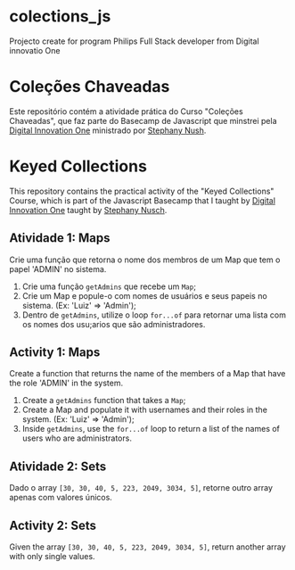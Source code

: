 # colections_js
Projecto create for program Philips Full Stack developer from Digital innovatio One


# Coleções Chaveadas

Este repositório contém a atividade prática do Curso "Coleções Chaveadas", que faz parte do Basecamp de Javascript que minstrei pela [Digital Innovation One](https://digitalinnovation.one/) ministrado por [Stephany Nush](https://github.com/stebsnusch).

# Keyed Collections

This repository contains the practical activity of the "Keyed Collections" Course, which is part of the Javascript Basecamp that I taught by [Digital Innovation One](https://digitalinnovation.one/) taught by [Stephany Nusch](https://github.com/stebsnusch).

## Atividade 1: Maps

Crie uma função que retorna o nome dos membros de um Map que tem o papel 'ADMIN' no sistema.

1. Crie uma função `getAdmins` que recebe um `Map`;
2. Crie um Map e popule-o com nomes de usuários e seus papeis no sistema. (Ex: 'Luiz' => 'Admin');
3. Dentro de `getAdmins`, utilize o loop `for...of` para retornar uma lista com os nomes dos usu;arios que são administradores.

## Activity 1: Maps

Create a function that returns the name of the members of a Map that have the role 'ADMIN' in the system.

1. Create a `getAdmins` function that takes a `Map`;
2. Create a Map and populate it with usernames and their roles in the system. (Ex: 'Luiz' => 'Admin');
3. Inside `getAdmins`, use the `for...of` loop to return a list of the names of users who are administrators.

## Atividade 2: Sets

Dado o array `[30, 30, 40, 5, 223, 2049, 3034, 5]`, retorne outro array apenas com valores únicos.

## Activity 2: Sets

Given the array `[30, 30, 40, 5, 223, 2049, 3034, 5]`, return another array with only single values.